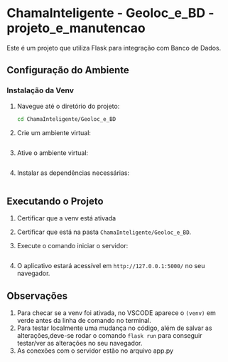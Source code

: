 # ChamaInteligente - Geoloc_e_BD - projeto_e_manutencao

Este é um projeto que utiliza Flask para integração com Banco de Dados.

## Configuração do Ambiente


### Instalação da Venv
1. Navegue até o diretório do projeto:
    ```bash
    cd ChamaInteligente/Geoloc_e_BD
    ```

2. Crie um ambiente virtual:
    ```python -m venv venv
    ```

3. Ative o ambiente virtual:
    ```.\venv\Scripts\Activate.ps1
    ```

4. Instalar as dependências necessárias:
    ```pip install -r requirements.txt
    ```

## Executando o Projeto

1. Certificar que a venv está ativada

2. Certificar que está na pasta `ChamaInteligente/Geoloc_e_BD`.

3. Execute o comando iniciar o servidor:
    ```flask run
    ```

4. O aplicativo estará acessível em `http://127.0.0.1:5000/` no seu navegador.


## Observações
1. Para checar se a venv foi ativada, no VSCODE aparece o `(venv)` em verde antes da linha de comando no terminal.
2. Para testar localmente uma mudança no código, além de salvar as alterações,deve-se rodar o comando `flask run` para conseguir testar/ver as alterações no seu navegador.
3. As conexões com o servidor estão no arquivo app.py
